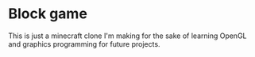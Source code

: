 # Block game
This is just a minecraft clone I'm making for the sake of learning OpenGL and graphics programming for future projects.
